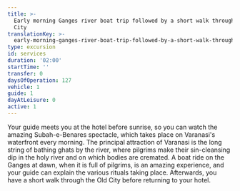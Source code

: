 ```yaml
---
title: >-
  Early morning Ganges river boat trip followed by a short walk through the Old
  City
translationKey: >-
  early-morning-ganges-river-boat-trip-followed-by-a-short-walk-through-the-old-city
type: excursion
id: services
duration: '02:00'
startTime: ''
transfer: 0
daysOfOperation: 127
vehicle: 1
guide: 1
dayAtLeisure: 0
active: 1
---
```

Your guide meets you at the hotel before sunrise, so you can watch the amazing Subah-e-Benares spectacle, which takes place on Varanasi's waterfront every morning. The principal attraction of Varanasi is the long string of bathing ghats by the river, where pilgrims make their sin-cleansing dip in the holy river and on which bodies are cremated. A boat ride on the Ganges at dawn, when it is full of pilgrims, is an amazing experience, and your guide can explain the various rituals taking place. Afterwards, you have a short walk through the Old City before returning to your hotel.  